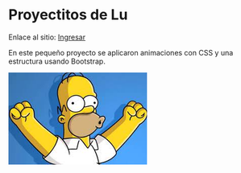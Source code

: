 # Proyectitos de Lu

Enlace al sitio: [Ingresar](https://lumurga.github.io/ProyectoBootstrap/)

<!-- Descripcion -->
En este pequeño proyecto se aplicaron animaciones con CSS y una estructura usando Bootstrap.

<!-- Imagen -->
![Homero][Homero]

<!-- Recursos utilizados -->
[Homero]: ./img/homero1.jpg "Homero Simpson"
